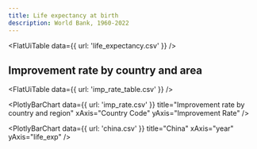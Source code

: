 ```yaml
---
title: Life expectancy at birth
description: World Bank, 1960-2022
---
```


<FlatUiTable
  data={{
    url: 'life_expectancy.csv'
  }}
 />

## Improvement rate by country and area

 <FlatUiTable
  data={{
    url: 'imp_rate_table.csv'
  }}
 />
 
<PlotlyBarChart
  data={{
    url: 'imp_rate.csv'
  }}
  title="Improvement rate by country and region"
  xAxis="Country Code"
  yAxis="Improvement Rate"
/>


<PlotlyBarChart
  data={{
    url: 'china.csv'
  }}
  title="China"
  xAxis="year"
  yAxis="life_exp"
/>
